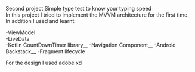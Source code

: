 Second project:Simple type test to know your typing speed</br>
In this project I tried to implement the MVVM architecture for the first time.
In addition I used and learnt:

-ViewModel</br>
-LiveData</br>
-Kotlin CountDownTimer library__
-Navigation Component__
-Android Backstack__
-Fragment lifecycle

For the design I used adobe xd 
